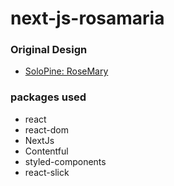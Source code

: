 # next-js-rosamaria

### Original Design

-   [SoloPine: RoseMary](https://solopine.com/rosemary/)

### packages used

-   react
-   react-dom
-   NextJs
-   Contentful
-   styled-components
-   react-slick
